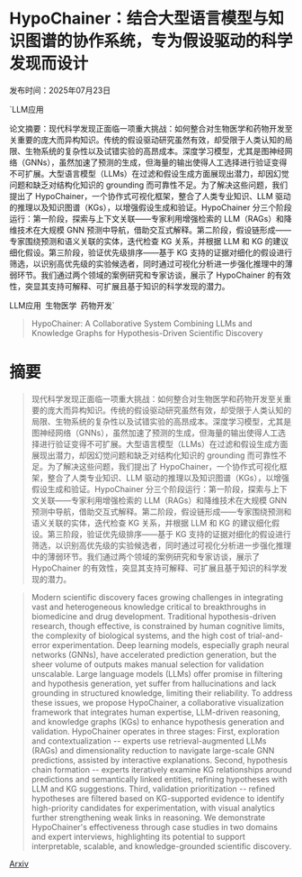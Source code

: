 # HypoChainer：结合大型语言模型与知识图谱的协作系统，专为假设驱动的科学发现而设计

发布时间：2025年07月23日

`LLM应用

论文摘要：现代科学发现正面临一项重大挑战：如何整合对生物医学和药物开发至关重要的庞大而异构知识。传统的假设驱动研究虽然有效，却受限于人类认知的局限、生物系统的复杂性以及试错实验的高昂成本。深度学习模型，尤其是图神经网络（GNNs），虽然加速了预测的生成，但海量的输出使得人工选择进行验证变得不可扩展。大型语言模型（LLMs）在过滤和假设生成方面展现出潜力，却因幻觉问题和缺乏对结构化知识的 grounding 而可靠性不足。为了解决这些问题，我们提出了 HypoChainer，一个协作式可视化框架，整合了人类专业知识、LLM 驱动的推理以及知识图谱（KGs），以增强假设生成和验证。HypoChainer 分三个阶段运行：第一阶段，探索与上下文关联——专家利用增强检索的 LLM（RAGs）和降维技术在大规模 GNN 预测中导航，借助交互式解释。第二阶段，假设链形成——专家围绕预测和语义关联的实体，迭代检查 KG 关系，并根据 LLM 和 KG 的建议细化假设。第三阶段，验证优先级排序——基于 KG 支持的证据对细化的假设进行筛选，以识别高优先级的实验候选者，同时通过可视化分析进一步强化推理中的薄弱环节。我们通过两个领域的案例研究和专家访谈，展示了 HypoChainer 的有效性，突显其支持可解释、可扩展且基于知识的科学发现的潜力。

LLM应用` `生物医学` `药物开发`

> HypoChainer: A Collaborative System Combining LLMs and Knowledge Graphs for Hypothesis-Driven Scientific Discovery

# 摘要

> 现代科学发现正面临一项重大挑战：如何整合对生物医学和药物开发至关重要的庞大而异构知识。传统的假设驱动研究虽然有效，却受限于人类认知的局限、生物系统的复杂性以及试错实验的高昂成本。深度学习模型，尤其是图神经网络（GNNs），虽然加速了预测的生成，但海量的输出使得人工选择进行验证变得不可扩展。大型语言模型（LLMs）在过滤和假设生成方面展现出潜力，却因幻觉问题和缺乏对结构化知识的 grounding 而可靠性不足。为了解决这些问题，我们提出了 HypoChainer，一个协作式可视化框架，整合了人类专业知识、LLM 驱动的推理以及知识图谱（KGs），以增强假设生成和验证。HypoChainer 分三个阶段运行：第一阶段，探索与上下文关联——专家利用增强检索的 LLM（RAGs）和降维技术在大规模 GNN 预测中导航，借助交互式解释。第二阶段，假设链形成——专家围绕预测和语义关联的实体，迭代检查 KG 关系，并根据 LLM 和 KG 的建议细化假设。第三阶段，验证优先级排序——基于 KG 支持的证据对细化的假设进行筛选，以识别高优先级的实验候选者，同时通过可视化分析进一步强化推理中的薄弱环节。我们通过两个领域的案例研究和专家访谈，展示了 HypoChainer 的有效性，突显其支持可解释、可扩展且基于知识的科学发现的潜力。


> Modern scientific discovery faces growing challenges in integrating vast and heterogeneous knowledge critical to breakthroughs in biomedicine and drug development. Traditional hypothesis-driven research, though effective, is constrained by human cognitive limits, the complexity of biological systems, and the high cost of trial-and-error experimentation. Deep learning models, especially graph neural networks (GNNs), have accelerated prediction generation, but the sheer volume of outputs makes manual selection for validation unscalable. Large language models (LLMs) offer promise in filtering and hypothesis generation, yet suffer from hallucinations and lack grounding in structured knowledge, limiting their reliability. To address these issues, we propose HypoChainer, a collaborative visualization framework that integrates human expertise, LLM-driven reasoning, and knowledge graphs (KGs) to enhance hypothesis generation and validation. HypoChainer operates in three stages: First, exploration and contextualization -- experts use retrieval-augmented LLMs (RAGs) and dimensionality reduction to navigate large-scale GNN predictions, assisted by interactive explanations. Second, hypothesis chain formation -- experts iteratively examine KG relationships around predictions and semantically linked entities, refining hypotheses with LLM and KG suggestions. Third, validation prioritization -- refined hypotheses are filtered based on KG-supported evidence to identify high-priority candidates for experimentation, with visual analytics further strengthening weak links in reasoning. We demonstrate HypoChainer's effectiveness through case studies in two domains and expert interviews, highlighting its potential to support interpretable, scalable, and knowledge-grounded scientific discovery.

[Arxiv](https://arxiv.org/abs/2507.17209)